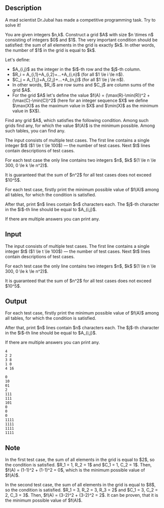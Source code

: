## Description

<div><p>A mad scientist Dr.Jubal has made a competitive programming task. Try to solve it!</p><p>You are given integers $n,k$. Construct a grid $A$ with size $n \times n$ <span class="tex-font-style-bf">consisting of integers $0$ and $1$</span>. The very important condition should be satisfied: the sum of all elements in the grid is exactly $k$. In other words, the number of $1$ in the grid is equal to $k$.</p><p>Let's define:</p><ul> <li> $A_{i,j}$ as the integer in the $i$-th row and the $j$-th column. </li><li> $R_i = A_{i,1}+A_{i,2}+...+A_{i,n}$ (for all $1 \le i \le n$). </li><li> $C_j = A_{1,j}+A_{2,j}+...+A_{n,j}$ (for all $1 \le j \le n$). </li><li> In other words, $R_i$ are row sums and $C_j$ are column sums of the grid $A$. </li><li> For the grid $A$ let's define the value $f(A) = (\max(R)-\min(R))^2 + (\max(C)-\min(C))^2$ (here for an integer sequence $X$ we define $\max(X)$ as the maximum value in $X$ and $\min(X)$ as the minimum value in $X$). </li></ul><p>Find any grid $A$, which satisfies the following condition. Among such grids find any, for which the value $f(A)$ is the minimum possible. Among such tables, you can find any.</p></div><div class="input-specification"><p>The input consists of multiple test cases. The first line contains a single integer $t$ ($1 \le t \le 100$)&nbsp;— the number of test cases. Next $t$ lines contain descriptions of test cases.</p><p>For each test case the only line contains two integers $n$, $k$ $(1 \le n \le 300, 0 \le k \le n^2)$.</p><p>It is guaranteed that the sum of $n^2$ for all test cases does not exceed $10^5$.</p></div><div class="output-specification"><p>For each test case, firstly print the minimum possible value of $f(A)$ among all tables, for which the condition is satisfied.</p><p>After that, print $n$ lines contain $n$ characters each. The $j$-th character in the $i$-th line should be equal to $A_{i,j}$.</p><p>If there are multiple answers you can print any.</p></div>

## Input

<p>The input consists of multiple test cases. The first line contains a single integer $t$ ($1 \le t \le 100$)&nbsp;— the number of test cases. Next $t$ lines contain descriptions of test cases.</p><p>For each test case the only line contains two integers $n$, $k$ $(1 \le n \le 300, 0 \le k \le n^2)$.</p><p>It is guaranteed that the sum of $n^2$ for all test cases does not exceed $10^5$.</p>

## Output

<p>For each test case, firstly print the minimum possible value of $f(A)$ among all tables, for which the condition is satisfied.</p><p>After that, print $n$ lines contain $n$ characters each. The $j$-th character in the $i$-th line should be equal to $A_{i,j}$.</p><p>If there are multiple answers you can print any.</p>





```input1
4
2 2
3 8
1 0
4 16
```




```output1
0
10
01
2
111
111
101
0
0
0
1111
1111
1111
1111
```



## Note

<p>In the first test case, the sum of all elements in the grid is equal to $2$, so the condition is satisfied. $R_1 = 1, R_2 = 1$ and $C_1 = 1, C_2 = 1$. Then, $f(A) = (1-1)^2 + (1-1)^2 = 0$, which is the minimum possible value of $f(A)$.</p><p>In the second test case, the sum of all elements in the grid is equal to $8$, so the condition is satisfied. $R_1 = 3, R_2 = 3, R_3 = 2$ and $C_1 = 3, C_2 = 2, C_3 = 3$. Then, $f(A) = (3-2)^2 + (3-2)^2 = 2$. It can be proven, that it is the minimum possible value of $f(A)$.</p>
